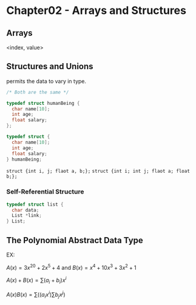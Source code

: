 # Chapter02 - Arrays and Structures

## Arrays

<index, value>

## Structures and Unions

permits the data to vary in type.

``` c
/* Both are the same */

typedef struct humanBeing {
  char name[10];
  int age;
  float salary;
};

typedef struct {
  char name[10];
  int age;
  float salary;
} humanBeing;
```

`struct {int i, j; flaot a, b;};` `struct {int i; int j; flaot a; float b;};`

### Self-Referential Structure

``` c
typedef struct list {
  char data;
  List *link;
} List;
```

## The Polynomial Abstract Data Type

EX: 

$A(x) = 3 x^{20} + 2x^{5} + 4$ and $B(x) = x^{4} + 10 x^{3} + 3x^{2} + 1$

$A(x) + B(x) = \sum (a_i + b_i) x^i$

$A(x)B(x) = \sum ((a_i x^i)\sum b_j x^j)$